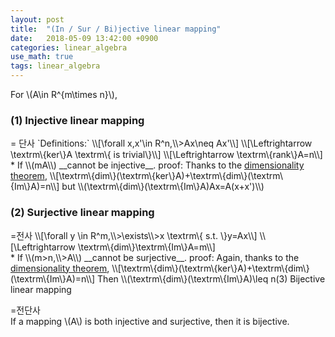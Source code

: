 ```yaml
---
layout: post
title:  "(In / Sur / Bi)jective linear mapping"
date:   2018-05-09 13:42:00 +0900
categories: linear_algebra
use_math: true
tags: linear_algebra
---
```

For \\(A\in R^\{m\times n\}\\),
<h3 id="injective_linear_mapping">(1) Injective linear mapping</h3>
= 단사  
`Definitions:`  
\\[\forall x,x'\in R^n,\\>Ax\neq Ax'\\]
\\[\Leftrightarrow \textrm\{ker\}A \textrm\{ is trivial\}\\]
\\[\Leftrightarrow \textrm\{rank\}A=n\\]
<br>
* If \\(m<n,\\>A\\) __cannot be injective__.  
proof: Thanks to the <a href="{{ site.url }}/linear_algebra/2018/05/09/rank.html#dimen_theorem" target="_blank">dimensionality theorem</a>,
\\[\textrm\{dim\}(\textrm\{ker\}A)+\textrm\{dim\}(\textrm\{Im\}A)=n\\]
but \\(\textrm\{dim\}(\textrm\{Im\}A)<n\\), so \\(\textrm\{ker\}A\\) is nontrivial.  
\\(\Rightarrow \\) for nonzero \\(x'\in \textrm\{ker\}A,\\>Ax=A(x+x')\\)

<h3 id="surjective_linear_mapping">(2) Surjective linear mapping</h3>
=전사
\\[\forall y \in R^m,\\>\exists\\>x \textrm\{ s.t. \}y=Ax\\]
\\[\Leftrightarrow \textrm\{dim\}\textrm\{Im\}A=m\\]
<br>
* If \\(m>n,\\>A\\) __cannot be surjective__.  
proof: Again, thanks to the <a href="{{ site.url }}/linear_algebra/2018/05/09/rank.html#dimen_theorem" target="_blank">dimensionality theorem</a>,
\\[\textrm\{dim\}(\textrm\{ker\}A)+\textrm\{dim\}(\textrm\{Im\}A)=n\\]
Then \\(\textrm\{dim\}(\textrm\{Im\}A)\leq n<m\\), which contradicts the definition of surjective mapping.

### (3) Bijective linear mapping
=전단사  
If a mapping \\(A\\) is both injective and surjective, then it is bijective.